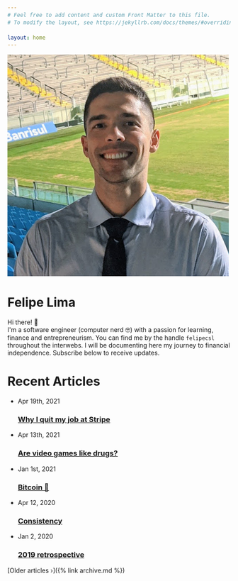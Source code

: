 ```yaml
---
# Feel free to add content and custom Front Matter to this file.
# To modify the layout, see https://jekyllrb.com/docs/themes/#overriding-theme-defaults

layout: home
---
```


<div class="hero">
  <img class="about-avatar" src="/images/about-2021.jpg"/>
  <div class="intro-bio">
    <h1 class="brand-font">Felipe Lima</h1>
    <p>
    Hi there! 👋 <br>I'm a software engineer (computer nerd 🤓) with a passion for learning, finance and entrepreneurism.
    You can find me by the handle <code>felipecsl</code> throughout the interwebs. I will be documenting
    here my journey to financial independence. Subscribe below to receive updates.
    </p>
    <script async data-uid="6486d12bcb" src="https://marvelous-builder-9321.ck.page/6486d12bcb/index.js"></script>
  </div>
</div>
<h1>Recent Articles</h1>
<ul class="post-list">
  <li>
    <span class="post-meta">Apr 19th, 2021</span>
    <h3>
      <a class="post-link" href="/2021/04/19/why-i-quit-my-job-at-stripe.html">
        Why I quit my job at Stripe
      </a>
    </h3>
  </li>
  <li>
    <span class="post-meta">Apr 13th, 2021</span>
    <h3>
      <a class="post-link" href="/2021/04/13/are-video-games-drugs.html">
        Are video games like drugs?
      </a>
    </h3>
  </li>
  <li>
    <span class="post-meta">Jan 1st, 2021</span>
    <h3>
      <a class="post-link" href="/2021/01/01/bitcoin.html">
        Bitcoin 💸
      </a>
    </h3>
  </li>
  <li>
    <span class="post-meta">Apr 12, 2020</span>
    <h3>
      <a class="post-link" href="/2020/04/12/consistency.html">
        Consistency
      </a>
    </h3>
  </li>
  <li>
    <span class="post-meta">Jan 2, 2020</span>
    <h3>
      <a class="post-link" href="2019/12/25/my-2019-retrospective.html">
        2019 retrospective
      </a>
    </h3>
  </li>
</ul>
[Older articles &rsaquo;]({% link archive.md %})
